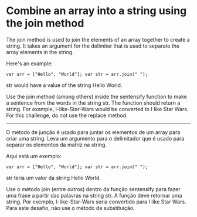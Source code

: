 # Combine an array into a string using the join method

The join method is used to join the elements of an array together to create a string. It takes an argument for the delimiter that is used to separate the array elements in the string.

Here's an example:

`var arr = ["Hello", "World"];
var str = arr.join(" ");`

str would have a value of the string Hello World.

Use the join method (among others) inside the sentensify function to make a sentence from the words in the string str. The function should return a string. For example, I-like-Star-Wars would be converted to I like Star Wars. For this challenge, do not use the replace method.

---

O método de junção é usado para juntar os elementos de um array para criar uma string. Leva um argumento para o delimitador que é usado para separar os elementos da matriz na string.

Aqui está um exemplo:

`var arr = ["Hello", "World"];
var str = arr.join(" ");`

str teria um valor da string Hello World.

Use o método join (entre outros) dentro da função sentensify para fazer uma frase a partir das palavras na string str. A função deve retornar uma string. Por exemplo, I-like-Star-Wars seria convertido para I like Star Wars. Para este desafio, não use o método de substituição. 
